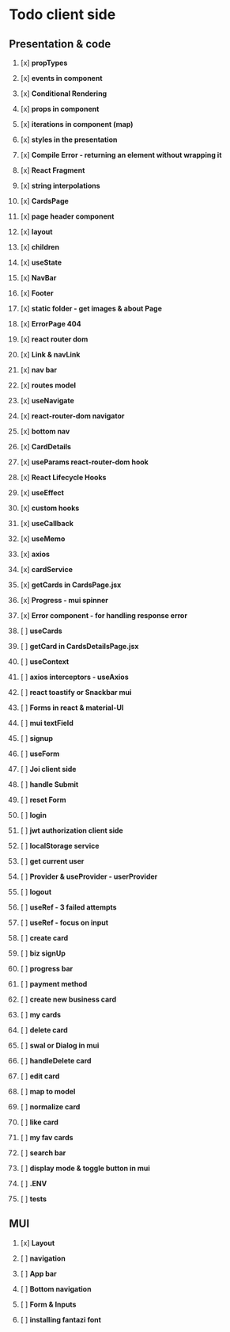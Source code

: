 # Todo client side

## Presentation & code

1.  [x] **propTypes**
2.  [x] **events in component**
3.  [x] **Conditional Rendering**
4.  [x] **props in component**
5.  [x] **iterations in component (map)**
6.  [x] **styles in the presentation**
7.  [x] **Compile Error - returning an element without wrapping it**
8.  [x] **React Fragment**
9.  [x] **string interpolations**

10. [x] **CardsPage**
11. [x] **page header component**
12. [x] **layout**
13. [x] **children**
14. [x] **useState**
15. [x] **NavBar**
16. [x] **Footer**

17. [x] **static folder - get images & about Page**
18. [x] **ErrorPage 404**
19. [x] **react router dom**
20. [x] **Link & navLink**
21. [x] **nav bar**
22. [x] **routes model**
23. [x] **useNavigate**

24. [x] **react-router-dom navigator**
25. [x] **bottom nav**
26. [x] **CardDetails**
27. [x] **useParams react-router-dom hook**

28. [x] **React Lifecycle Hooks**
29. [x] **useEffect**

30. [x] **custom hooks**
31. [x] **useCallback**
32. [x] **useMemo**

33. [x] **axios**
34. [x] **cardService**
35. [x] **getCards in CardsPage.jsx**
36. [x] **Progress - mui spinner**
37. [x] **Error component - for handling response error**
38. [ ] **useCards**
39. [ ] **getCard in CardsDetailsPage.jsx**

40. [ ] **useContext**
41. [ ] **axios interceptors - useAxios**
42. [ ] **react toastify or Snackbar mui**

43. [ ] **Forms in react & material-UI**
44. [ ] **mui textField**
45. [ ] **signup**
46. [ ] **useForm**
47. [ ] **Joi client side**
48. [ ] **handle Submit**
49. [ ] **reset Form**

50. [ ] **login**
51. [ ] **jwt authorization client side**
52. [ ] **localStorage service**
53. [ ] **get current user**
54. [ ] **Provider & useProvider - userProvider**
55. [ ] **logout**
56. [ ] **useRef - 3 failed attempts**
57. [ ] **useRef - focus on input**

58. [ ] **create card**

59. [ ] **biz signUp**
60. [ ] **progress bar**
61. [ ] **payment method**
62. [ ] **create new business card**
63. [ ] **my cards**

64. [ ] **delete card**
65. [ ] **swal or Dialog in mui**
66. [ ] **handleDelete card**

67. [ ] **edit card**
68. [ ] **map to model**
69. [ ] **normalize card**

70. [ ] **like card**
71. [ ] **my fav cards**

72. [ ] **search bar**
73. [ ] **display mode & toggle button in mui**
74. [ ] **.ENV**

75. [ ] **tests**

## MUI

1.  [x] **Layout**
2.  [ ] **navigation**
3.  [ ] **App bar**
4.  [ ] **Bottom navigation**
5.  [ ] **Form & Inputs**

6.  [ ] **installing fantazi font**
